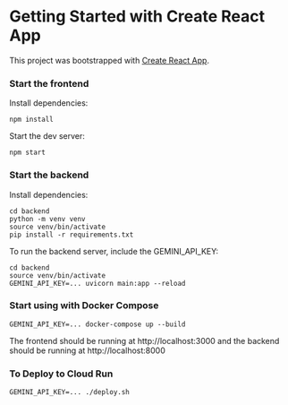 # Getting Started with Create React App

This project was bootstrapped with [Create React App](https://github.com/facebook/create-react-app).


### Start the frontend

Install dependencies:

```
npm install
```

Start the dev server:

```
npm start
```

### Start the backend

Install dependencies:

```
cd backend
python -m venv venv
source venv/bin/activate
pip install -r requirements.txt
```

To run the backend server, include the GEMINI_API_KEY:

```
cd backend
source venv/bin/activate
GEMINI_API_KEY=... uvicorn main:app --reload
```

### Start using with Docker Compose

```
GEMINI_API_KEY=... docker-compose up --build
```

The frontend should be running at http://localhost:3000 and the backend should be running at http://localhost:8000

### To Deploy to Cloud Run

```
GEMINI_API_KEY=... ./deploy.sh
```